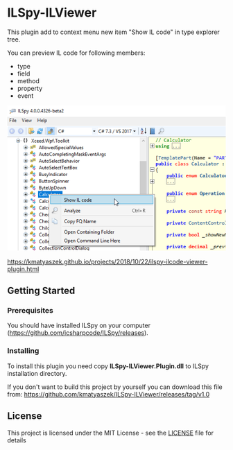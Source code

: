 # ILSpy-ILViewer

This plugin add to context menu new item "Show IL code" in type explorer tree.

You can preview IL code for following members:
* type
* field
* method
* property
* event

![Context menu with ILViewer](/docs/ILSpy_ILViewer.png)

https://kmatyaszek.github.io/projects/2018/10/22/ilspy-ilcode-viewer-plugin.html

## Getting Started

### Prerequisites
You should have installed ILSpy on your computer (https://github.com/icsharpcode/ILSpy/releases).

### Installing
To install this plugin you need copy **ILSpy-ILViewer.Plugin.dll** to ILSpy installation directory.

If you don't want to build this project by yourself you can download this file from: https://github.com/kmatyaszek/ILSpy-ILViewer/releases/tag/v1.0

## License

This project is licensed under the MIT License - see the [LICENSE](LICENSE) file for details
